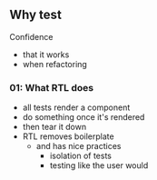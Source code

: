 ## Why test

Confidence

-   that it works
-   when refactoring

### 01: What RTL does

-   all tests render a component
-   do something once it's rendered
-   then tear it down
-   RTL removes boilerplate
    -   and has nice practices
        -   isolation of tests
        -   testing like the user would
